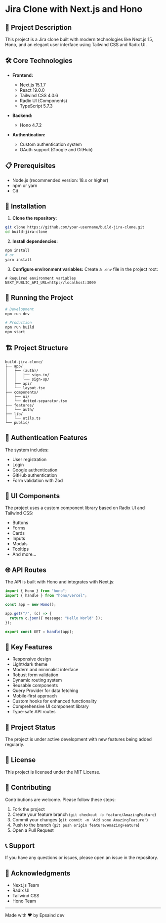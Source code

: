 # Jira Clone with Next.js and Hono

## 🚀 Project Description

This project is a Jira clone built with modern technologies like Next.js 15, Hono, and an elegant user interface using Tailwind CSS and Radix UI.

## 🛠️ Core Technologies

- **Frontend:**

  - Next.js 15.1.7
  - React 19.0.0
  - Tailwind CSS 4.0.6
  - Radix UI (Components)
  - TypeScript 5.7.3

- **Backend:**

  - Hono 4.7.2

- **Authentication:**
  - Custom authentication system
  - OAuth support (Google and GitHub)

## 📋 Prerequisites

- Node.js (recommended version: 18.x or higher)
- npm or yarn
- Git

## 🔧 Installation

1. **Clone the repository:**

```bash
git clone https://github.com/your-username/build-jira-clone.git
cd build-jira-clone
```

2. **Install dependencies:**

```bash
npm install
# or
yarn install
```

3. **Configure environment variables:**
   Create a `.env` file in the project root:

```env
# Required environment variables
NEXT_PUBLIC_API_URL=http://localhost:3000
```

## 🚀 Running the Project

```bash
# Development
npm run dev

# Production
npm run build
npm start
```

## 🏗️ Project Structure

```
build-jira-clone/
├── app/
│   ├── (auth)/
│   │   ├── sign-in/
│   │   └── sign-up/
│   ├── api/
│   └── layout.tsx
├── components/
│   ├── ui/
│   └── dotted-separator.tsx
├── features/
│   └── auth/
├── lib/
│   └── utils.ts
└── public/
```

## 🔐 Authentication Features

The system includes:

- User registration
- Login
- Google authentication
- GitHub authentication
- Form validation with Zod

## 🎨 UI Components

The project uses a custom component library based on Radix UI and Tailwind CSS:

- Buttons
- Forms
- Cards
- Inputs
- Modals
- Tooltips
- And more...

## 🌐 API Routes

The API is built with Hono and integrates with Next.js:

```typescript
import { Hono } from "hono";
import { handle } from "hono/vercel";

const app = new Hono();

app.get("/", (c) => {
  return c.json({ message: "Hello World" });
});

export const GET = handle(app);
```

## 🎯 Key Features

- Responsive design
- Light/dark theme
- Modern and minimalist interface
- Robust form validation
- Dynamic routing system
- Reusable components
- Query Provider for data fetching
- Mobile-first approach
- Custom hooks for enhanced functionality
- Comprehensive UI component library
- Type-safe API routes

## 🔄 Project Status

The project is under active development with new features being added regularly.

## 📄 License

This project is licensed under the MIT License.

## 🤝 Contributing

Contributions are welcome. Please follow these steps:

1. Fork the project
2. Create your feature branch (`git checkout -b feature/AmazingFeature`)
3. Commit your changes (`git commit -m 'Add some AmazingFeature'`)
4. Push to the branch (`git push origin feature/AmazingFeature`)
5. Open a Pull Request

## 📞 Support

If you have any questions or issues, please open an issue in the repository.

## 🙏 Acknowledgments

- Next.js Team
- Radix UI
- Tailwind CSS
- Hono Team

---

Made with ❤️ by Epsaind dev
